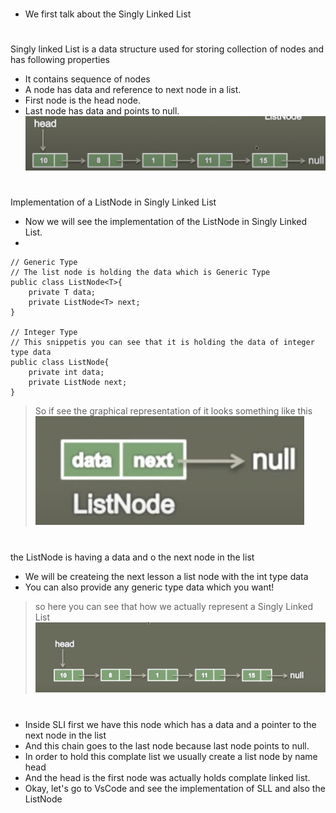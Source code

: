 #
- We first talk about the Singly Linked List 
#
Singly linked List is a data structure used for storing collection of nodes and has following properties
- It contains sequence of nodes
- A node has data and reference to next node in a list.
- First node is the head node.
- Last node has data and points to null.
![](./img/0.png)
#
Implementation of a ListNode in Singly Linked List
- Now we will see the implementation of the ListNode in Singly Linked List.
-
```
// Generic Type 
// The list node is holding the data which is Generic Type
public class ListNode<T>{
    private T data;
    private ListNode<T> next;
}

// Integer Type 
// This snippetis you can see that it is holding the data of integer type data
public class ListNode{
    private int data;
    private ListNode next;
}
```

>So if see the graphical representation of it looks something like this 
![](./img/1.png)
#
 the ListNode is having a data  and o the next node in the list 
- We will be createing the next lesson  a list node with the int type data 
- You can also provide any generic type data which you want!
> so here you can see that how we actually represent a Singly Linked List
![](./img/3.png)
#
- Inside SLI first we have this node which has a data and a pointer to the next node in the list
- And this chain goes to the last node because last node points to null.
- In order to hold this complate list we usually create a list node by name head
- And the head is the first node was actually holds complate linked list.
- Okay, let's go to VsCode and see the implementation of SLL and also the ListNode
